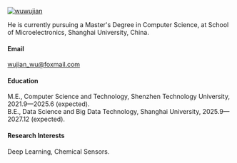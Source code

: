 

[![wuwujian](https://img.shields.io/badge/wuwujian-github-blue?logo=github)](https://github.com/wuwujian)

He is currently pursuing a Master's Degree in Computer Science, at School of Microelectronics, Shanghai University, China.

#### Email
wujian_wu@foxmail.com

#### Education
M.E., Computer Science and Technology, Shenzhen Technology University, 2021.9—2025.6 (expected).\
B.E., Data Science and Big Data Technology, Shanghai University, 2025.9—2027.12 (expected).

#### Research Interests
Deep Learning, Chemical Sensors.


